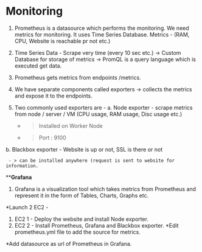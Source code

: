 # Monitoring

1. Prometheus is a datasource which performs the monitoring. We need metrics for monitoring. It uses Time Series Database. Metrics - (RAM, CPU, Website is reachable pr not etc.)
2. Time Series Data - Scrape very time (every 10 sec  etc.) -> Custom Database for storage of metrics -> PromQL is a query language which is executed get data.
3. Prometheus gets metrics from endpoints /metrics.
4. We have separate components called exporters -> collects the metrics and expose it to the endpoints.
5. Two commonly used exporters are -
 a. Node exporter - scrape metrics from node / server / VM (CPU usage, RAM usage, Disc usage etc.)

   - > Installed on Worker Node 

   - > Port : 9100

 b. Blackbox exporter - Website is up or not, SSL is there or not

     - > can be installed anywhere (request is sent to website for information.



********Grafana******       

1. Grafana is a visualization tool which takes metrics from Prometheus and represent it in the form of  Tables, Charts, Graphs etc.


*Launch 2 EC2 -

1. EC2 1 - Deploy the website and install Node exporter.
2. EC2 2  - Install Prometheus, Grafana and Blackbox exporter.
*Edit prometheus.yml file to add the source for metrics.

*Add datasource as url of Prometheus in Grafana.








